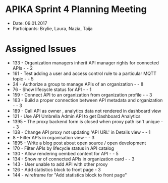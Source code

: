 # APIKA Sprint 4 Planning Meeting
* Date: 09.01.2017
* Participants: Brylie, Laura, Nazia, Taija

# Assigned Issues
* 133 - Organization managers inherit API manager rights for connected APIs -  - 2
* 161 - Test adding a user and access control rule to a particular MQTT topic -  - 5
* 24 - Authorize a group to manage APIs of an organization -  - 8
* 76 - Show lifecycle status for API -   - 1
* 159 - Connect API to an organization from organization profile -   - 3
* 163 - Build a proper connection between API metadata and organization -   - 3
* 189 - Call API as owner , analytics data not rendered in dashboard view
* 121 - Use API Umbrella Admin API to get Dashboard Analytics
* 1395 - The proxy backend form is closed when proxy path isn't unique -   - 3
* 138 - Change API proxy not updating 'API URL' in Details view -   - 1
* 8 - Filter APIs in organisation view -   - 3
* 1895 - Write a blog post about open source / open development
* 170 - Filter APIs by lifecycle status in API catalog
* 130 - Allow rendering oembed content for API -   - 5
* 134 - Show nr of connected APIs in organization card -   - 3
* 143 - User unable to add API with other proxy
* 126 - Add statistics block to front page - 3
* 144 - wireframe for "Add statistics block to front page"
